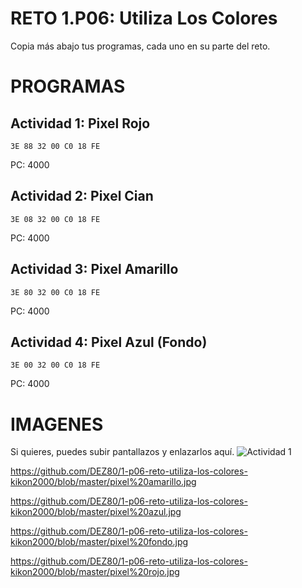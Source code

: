 # RETO 1.P06: Utiliza Los Colores
Copia más abajo tus programas, cada uno en su parte del reto.

# PROGRAMAS

## Actividad 1: Pixel Rojo
```
3E 88 32 00 C0 18 FE
```
PC: 4000

## Actividad 2: Pixel Cian
```
3E 08 32 00 C0 18 FE
```
PC: 4000

## Actividad 3: Pixel Amarillo
```
3E 80 32 00 C0 18 FE
```
PC: 4000

## Actividad 4: Pixel Azul (Fondo)
```
3E 00 32 00 C0 18 FE
```
PC: 4000

# IMAGENES
Si quieres, puedes subir pantallazos y enlazarlos aquí.
![Actividad 1](/pixelrojo.png)

https://github.com/DEZ80/1-p06-reto-utiliza-los-colores-kikon2000/blob/master/pixel%20amarillo.jpg

https://github.com/DEZ80/1-p06-reto-utiliza-los-colores-kikon2000/blob/master/pixel%20azul.jpg

https://github.com/DEZ80/1-p06-reto-utiliza-los-colores-kikon2000/blob/master/pixel%20fondo.jpg

https://github.com/DEZ80/1-p06-reto-utiliza-los-colores-kikon2000/blob/master/pixel%20rojo.jpg
